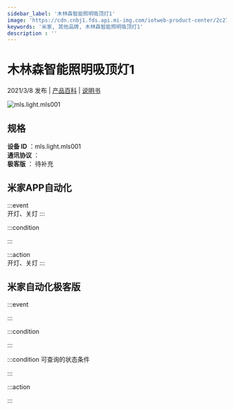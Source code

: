 ```yaml
---
sidebar_label: '木林森智能照明吸顶灯1'
image: 'https://cdn.cnbj1.fds.api.mi-img.com/iotweb-product-center/2c27852b86e6d433019577b9c7e0e330_圆灯-168.png?GalaxyAccessKeyId=AKVGLQWBOVIRQ3XLEW&Expires=9223372036854775807&Signature=WYRPPS8+hWyBxlU/3dKAsqec8oM='
keywords: '米家, 其他品牌, 木林森智能照明吸顶灯1'
description : ''
---
```

# 木林森智能照明吸顶灯1

2021/3/8 发布 | [产品百科](https://home.mi.com/webapp/content/baike/product/index.html?model=mls.light.mls001/) | [说明书](https://home.mi.com/views/introduction.html?model=mls.light.mls001&region=cn)

![mls.light.mls001](https://cdn.cnbj1.fds.api.mi-img.com/iotweb-product-center/2c27852b86e6d433019577b9c7e0e330_圆灯-168.png?GalaxyAccessKeyId=AKVGLQWBOVIRQ3XLEW&Expires=9223372036854775807&Signature=WYRPPS8+hWyBxlU/3dKAsqec8oM=)

## 规格  
> 
**设备 ID** ：mls.light.mls001  
**通讯协议** ：  
**极客版**  ： 待补充 


## 米家APP自动化  

:::event  
开灯、关灯
:::

:::condition  

:::

:::action   
开灯、关灯
:::

## 米家自动化极客版  

:::event  

:::

:::condition  

:::

:::condition 可查询的状态条件  

:::

:::action  

:::

        
